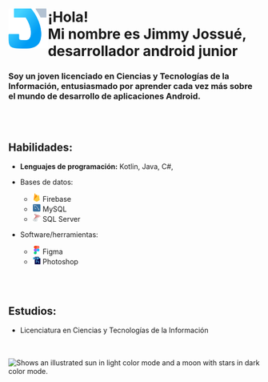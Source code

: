 <H1> 
  <img src="https://github.com/jgijonmedel/jgijonmedel/blob/main/ic_logo_jimmy_jossue.png" height="80" align='left'> 
    ¡Hola! 
    </br>
    Mi nombre es Jimmy Jossué, desarrollador android junior
</H1> 
<h3>Soy un joven licenciado en Ciencias y Tecnologías de la Información, entusiasmado por aprender cada vez más sobre el mundo de desarrollo de aplicaciones Android.</h3>
<!--
<img src="https://github.com/jgijonmedel/jgijonmedel/blob/main/banner.png" width="100%"> 
-->
</br>
</br>

## Habilidades:
- **Lenguajes de programación:** Kotlin, Java, C#, 

- Bases de datos: 
  - <img src="https://github.com/jgijonmedel/jgijonmedel/blob/main/ic_firebase.svg" height="17"> Firebase 
  - <img src="https://github.com/jgijonmedel/jgijonmedel/blob/main/ic_mysql.svg" height="17"> MySQL 
  - <img src="https://github.com/jgijonmedel/jgijonmedel/blob/main/ic_sql_server.svg" height="17"> SQL Server

- Software/herramientas:
  - <img src="https://github.com/jgijonmedel/jgijonmedel/blob/main/ic_figma.svg" height="17"> Figma 
  - <img src="https://github.com/jgijonmedel/jgijonmedel/blob/main/ic_photoshop.svg" height="17"> Photoshop
</br>
</br>

## Estudios:
- Licenciatura en Ciencias y Tecnologías de la Información
</br>
</br>


<picture>
  <source media="(prefers-color-scheme: dark)" srcset="https://user-images.githubusercontent.com/25423296/163456776-7f95b81a-f1ed-45f7-b7ab-8fa810d529fa.png">
  <source media="(prefers-color-scheme: light)" srcset="https://user-images.githubusercontent.com/25423296/163456779-a8556205-d0a5-45e2-ac17-42d089e3c3f8.png">
  <img alt="Shows an illustrated sun in light color mode and a moon with stars in dark color mode." src="https://user-images.githubusercontent.com/25423296/163456779-a8556205-d0a5-45e2-ac17-42d089e3c3f8.png">
</picture>
  
